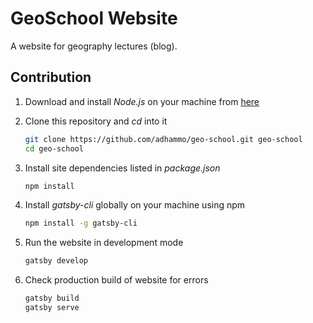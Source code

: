 # GeoSchool Website

A website for geography lectures (blog).

## Contribution

1. Download and install *Node.js* on your machine from [here](https://nodejs.org/en/)

2. Clone this repository and *cd* into it

    ```bash
    git clone https://github.com/adhammo/geo-school.git geo-school
    cd geo-school
    ```

3. Install site dependencies listed in *package.json*

    ```bash
    npm install
    ```

4. Install *gatsby-cli* globally on your machine using npm

    ```bash
    npm install -g gatsby-cli
    ```

5. Run the website in development mode

   ```bash
   gatsby develop
   ```

6. Check production build of website for errors

   ```bash
   gatsby build
   gatsby serve
   ```
